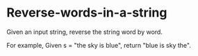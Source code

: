 # Reverse-words-in-a-string

Given an input string, reverse the string word by word.

For example,
Given s = "the sky is blue",
return "blue is sky the".
